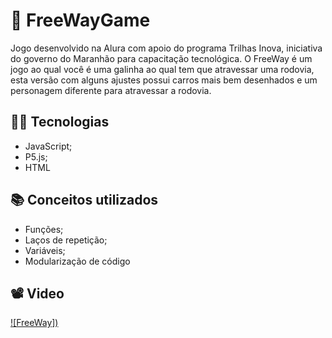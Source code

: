 # <span>🚗</span> FreeWayGame

Jogo desenvolvido na Alura com apoio do programa Trilhas Inova, iniciativa do governo do Maranhão para capacitação tecnológica. O FreeWay é um jogo ao qual você é uma galinha ao qual tem que atravessar uma rodovia, esta versão com alguns ajustes possui carros mais bem desenhados e um personagem diferente para atravessar a rodovia.

## <span>👨‍💻</span> Tecnologias

* JavaScript;
* P5.js;
* HTML


## <span>📚</span> Conceitos utilizados

* Funções;
* Laços de repetição;
* Variáveis;
* Modularização de código


## <span>📽️</span> Video

[![FreeWay])](https://github.com/ArthurSousa460/FreeWayGame/blob/master/video/FreeWayGame-video.mp4)


